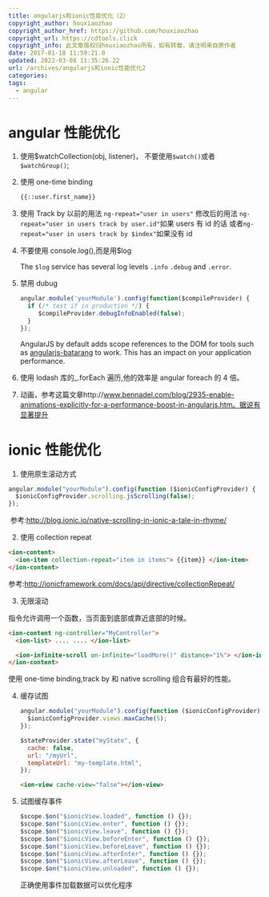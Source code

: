 ```yaml
---
title: angularjs和ionic性能优化（2）
copyright_author: houxiaozhao
copyright_author_href: https://github.com/houxiaozhao
copyright_url: https://cdtools.click
copyright_info: 此文章版权归houxiaozhao所有，如有转载，请注明来自原作者
date: 2017-01-18 11:59:21.0
updated: 2022-03-08 11:35:26.22
url: /archives/angularjs和ionic性能优化2
categories:
tags:
  - angular
---
```


# angular 性能优化

1. 使用\$watchCollection(obj, listener)，
   不要使用`$watch()`或者`$watchGroup()`;

2. 使用 one-time binding

   ```html
   {{::user.first_name}}
   ```

   <!--more-->

3. 使用 Track by
   以前的用法
   `ng-repeat="user in users"`
   修改后的用法
   `ng-repeat="user in users track by user.id"`如果 users 有 id 的话
   或者`ng-repeat="user in users track by $index"`如果没有 id

4. 不要使用 console.log(),而是用\$log

   The `$log` service has several log levels `.info` `.debug` and `.error`.

5. 禁用 dubug

   ```javascript
   angular.module('yourModule').config(function($compileProvider) {
     if (/* test if in production */) {
    	$compileProvider.debugInfoEnabled(false);
     }
   });

   ```

   AngularJS by default adds scope references to the DOM for tools such as [angularjs-batarang](https://chrome.google.com/webstore/detail/angularjs-batarang/ighdmehidhipcmcojjgiloacoafjmpfk?hl=en) to work. This has an impact on your application performance.

6. 使用 lodash 库的\_.forEach 遍历,他的效率是 angular foreach 的 4 倍。

7. 动画，参考这篇文章http://www.bennadel.com/blog/2935-enable-animations-explicitly-for-a-performance-boost-in-angularjs.htm。据说有显著提升

# ionic 性能优化

1. 使用原生滚动方式

```javascript
angular.module("yourModule").config(function ($ionicConfigProvider) {
  $ionicConfigProvider.scrolling.jsScrolling(false);
});
```

​ 参考:http://blog.ionic.io/native-scrolling-in-ionic-a-tale-in-rhyme/

2. 使用 collection repeat

```html
<ion-content>
  <ion-item collection-repeat="item in items"> {{item}} </ion-item>
</ion-content>
```

参考:http://ionicframework.com/docs/api/directive/collectionRepeat/

3. 无限滚动

<ion-infinite-scroll> 指令允许调用一个函数，当页面到底部或靠近底部的时候。

```html
<ion-content ng-controller="MyController">
  <ion-list> .... .... </ion-list>

  <ion-infinite-scroll on-infinite="loadMore()" distance="1%"> </ion-infinite-scroll>
</ion-content>
```

使用 one-time binding,track by 和 native scrolling 组合有最好的性能。

4. 缓存试图

   ```javascript
   angular.module("yourModule").config(function ($ionicConfigProvider) {
     $ionicConfigProvider.views.maxCache(5);
   });
   ```

   ```javascript
   $stateProvider.state("myState", {
     cache: false,
     url: "/myUrl",
     templateUrl: "my-template.html",
   });
   ```

   ```html
   <ion-view cache-view="false"></ion-view>
   ```

5. 试图缓存事件

   ```javascript
   $scope.$on("$ionicView.loaded", function () {});
   $scope.$on("$ionicView.enter", function () {});
   $scope.$on("$ionicView.leave", function () {});
   $scope.$on("$ionicView.beforeEnter", function () {});
   $scope.$on("$ionicView.beforeLeave", function () {});
   $scope.$on("$ionicView.afterEnter", function () {});
   $scope.$on("$ionicView.afterLeave", function () {});
   $scope.$on("$ionicView.unloaded", function () {});
   ```

   正确使用事件加载数据可以优化程序
